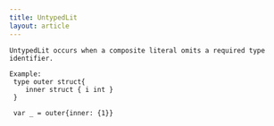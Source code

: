 ```yaml
---
title: UntypedLit
layout: article
---
```

<!-- Copyright 2023 The Go Authors. All rights reserved.
     Use of this source code is governed by a BSD-style
     license that can be found in the LICENSE file. -->

<!-- Code generated by generrordocs.go; DO NOT EDIT. -->

```
UntypedLit occurs when a composite literal omits a required type
identifier.

Example:
 type outer struct{
 	inner struct { i int }
 }

 var _ = outer{inner: {1}}
```

